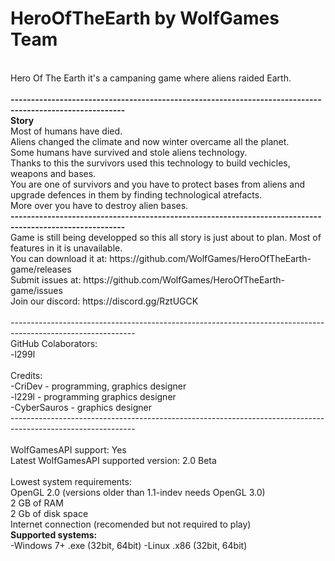 # HeroOfTheEarth by WolfGames Team
<br>
Hero Of The Earth it's a campaning game where aliens raided Earth.
<br>
<br>
<b>--------------------------------------------------------------------------------------------------------</b>
<br>
<b>Story</b>
<br>
Most of humans have died.
<br>
Aliens changed the climate and now winter overcame all the planet.
<br>
Some humans have survived and stole aliens technology.
<br>
Thanks to this the survivors used this technology to build vechicles, weapons and bases.
<br>
You are one of survivors and you have to protect bases from aliens and upgrade defences in them by finding technological atrefacts.
<br>
More over you have to destroy alien bases.
<br>
<b>--------------------------------------------------------------------------------------------------------</b>
<br>
Game is still being developped so this all story is just about to plan. Most of features in it is unavailable.
<br>
You can download it at: https://github.com/WolfGames/HeroOfTheEarth-game/releases
<br>
Submit issues at: https://github.com/WolfGames/HeroOfTheEarth-game/issues
<br>
Join our discord: https://discord.gg/RztUGCK
<br>
<br>
-------------------------------------------------------------------------------------------------------------
<br>
GitHub Colaborators:
<br>
-l299l
<br>
<br>
Credits:
<br>
-CriDev - programming, graphics designer
<br>
-l229l - programming graphics designer
<br>
-CyberSauros - graphics designer
<br>
-------------------------------------------------------------------------------------------------------------
<br>
<br>
WolfGamesAPI support: Yes
<br>
Latest WolfGamesAPI supported version: 2.0 Beta
<br>
<br>
Lowest system requirements:
<br>
OpenGL 2.0 (versions older than 1.1-indev needs OpenGL 3.0)
<br>
2 GB of RAM
<br>
2 Gb of disk space
<br>
Internet connection (recomended but not required to play)
<br>
<b>Supported systems:</b>
<br>
-Windows 7+ .exe (32bit, 64bit)
-Linux .x86 (32bit, 64bit)
<br>
<br>
